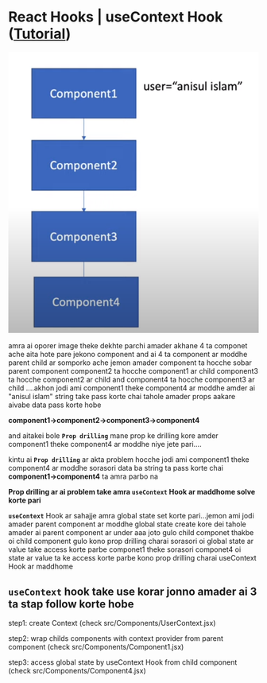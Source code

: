 #  React Hooks | useContext Hook ([Tutorial](https://www.youtube.com/watch?v=RYeRn5_xL7k&list=PLgH5QX0i9K3rGtitufynBKMy5gAFpa1y8&index=58))


![imagte](./public/Screenshot%20from%202023-12-20%2018-21-35.png)

amra ai oporer image theke dekhte parchi amader akhane 4 ta componet ache aita hote pare jekono component and ai 4 ta component ar moddhe parent child ar somporko ache jemon amader component ta hocche sobar parent component component2 ta hocche component1 ar child component3 ta hocche component2 ar child and component4 ta hocche component3 ar child ....akhon jodi ami component1 theke component4 ar moddhe amder ai "anisul islam" string take pass korte chai tahole amader props aakare aivabe data pass korte hobe

**component1->component2->component3->component4**

and aitakei bole **```Prop drilling```** mane prop ke drilling kore amder component1 theke component4 ar moddhe niye jete pari....

kintu ai **```Prop drilling```** ar akta problem hocche jodi ami component1 theke component4 ar moddhe sorasori data ba string ta pass korte chai **component1->component4** ta amra parbo na



**Prop drilling ar ai problem take amra **```useContext```** Hook ar maddhome solve korte pari**


**```useContext```** Hook ar sahajje amra global state set korte pari...jemon ami jodi amader parent component ar moddhe global state create kore dei tahole amader ai parent component ar under aaa joto gulo child componet thakbe oi child component gulo kono prop drilling charai sorasori oi global state ar value take access korte parbe componet1 theke sorasori componet4 oi state ar value ta ke access korte parbe kono prop drilling charai useContext Hook ar maddhome


## ```useContext``` hook take use korar jonno amader ai 3 ta stap follow korte hobe

step1: create Context (check src/Components/UserContext.jsx)

step2: wrap childs components with context provider from parent component (check src/Components/Component1.jsx)

step3: access global state by useContext Hook from child component (check src/Components/Component4.jsx)
